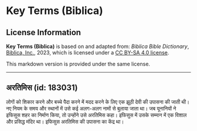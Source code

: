 # Key Terms (Biblica)

## License Information

**Key Terms (Biblica)** is based on and adapted from: _Biblica Bible Dictionary_, [Biblica, Inc.](https://www.biblica.com/), 2023, which is licensed under a [CC BY-SA 4.0 license](https://creativecommons.org/licenses/by-sa/4.0/legalcode.en).

This markdown version is provided under the same license.



--------------------------------

## अरतिमिस (id: 183031)

लोगों को शिकार करने और बच्चे पैदा करने में मदद करने के लिए एक झूठी देवी की उपासना की जाती थी। नए नियम के समय और स्थानों में उसे कई अलग\-अलग नामों से बुलाया जाता था। जब यूनानियों ने इफिसुस शहर का निर्माण किया, तो उन्होंने उसे अरतिमिस कहा। इफिसुस में उसके सम्मान में एक विशाल और प्रसिद्ध मंदिर था। इफिसुस अरतिमिस की उपासना का केंद्र था।


